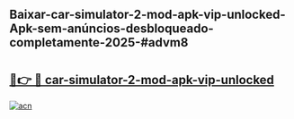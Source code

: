 ## Baixar-car-simulator-2-mod-apk-vip-unlocked-Apk-sem-anúncios-desbloqueado-completamente-2025-#advm8

# <h2><a href="https://ainizakaria.my?title=car-simulator-2-mod-apk-vip-unlocked&ref=22M">🔗👉 🔴 car-simulator-2-mod-apk-vip-unlocked</a></h2>

[![acn](https://github.com/user-attachments/assets/0f9c940e-d8b0-45ae-aac7-cd30a18b3e1c)](https://ainizakaria.my?title=car-simulator-2-mod-apk-vip-unlocked&ref=22M)


